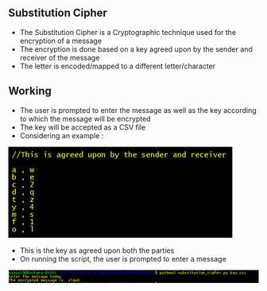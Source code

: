 ## Substitution Cipher

- The Substitution Cipher is a Cryptographic technique used for the encryption of a message
- The encryption is done based on a key agreed upon by the sender and receiver of the message
- The letter is encoded/mapped to a different letter/character

## Working

- The user is prompted to enter the message as well as the key according to which the message will be encrypted
- The key will be accepted as a CSV file
- Considering an example : 

![Image](key.PNG)

- This is the key as agreed upon both the parties
- On running the script, the user is prompted to enter a message

![Image](encrypt.PNG)
